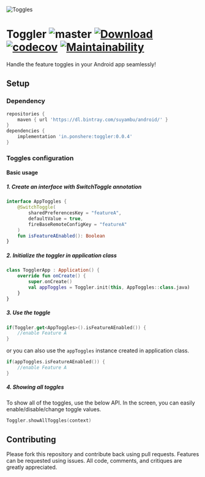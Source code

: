 ![Toggles](doc/toggles.png)

# Toggler  ![master](https://github.com/ponsuyambu/Toggler/workflows/master/badge.svg?branch=master) [ ![Download](https://api.bintray.com/packages/suyambu/android/toggler/images/download.svg) ](https://bintray.com/suyambu/android/toggler/_latestVersion)  [![codecov](https://codecov.io/gh/ponsuyambu/Toggler/branch/master/graph/badge.svg)](https://codecov.io/gh/ponsuyambu/Toggler)  [![Maintainability](https://api.codeclimate.com/v1/badges/f5e9af491e5cbc1b88f3/maintainability)](https://codeclimate.com/github/ponsuyambu/Toggler/maintainability)

Handle the feature toggles in your Android app seamlessly!

## Setup

### Dependency
```groovy
repositories {
    maven { url 'https://dl.bintray.com/suyambu/android/' }
}
dependencies {
    implementation 'in.ponshere:toggler:0.0.4'
}
```

### Toggles configuration
#### Basic usage
##### 1. Create an interface with SwitchToggle annotation

```kotlin
interface AppToggles {
    @SwitchToggle(
        sharedPreferencesKey = "featureA",
        defaultValue = true,
        fireBaseRemoteConfigKey = "featureA"
    )
    fun isFeatureAEnabled(): Boolean
}
```
##### 2. Initialize the toggler in application class
```kotlin
class TogglerApp : Application() {
    override fun onCreate() {
        super.onCreate()
        val appToggles = Toggler.init(this, AppToggles::class.java)
    }
}
```
##### 3. Use the toggle
``` kotlin
if(Toggler.get<AppToggles>().isFeatureAEnabled()) {
    //enable Feature A
}
```
or you can also use the `appToggles` instance created in application class.
``` kotlin
if(appToggles.isFeatureAEnabled()) {
    //enable Feature A
}
```
##### 4. Showing all toggles
To show all of the toggles, use the below API. In the screen, you can easily enable/disable/change toggle values.
```kotlin
Toggler.showAllToggles(context)
```

## Contributing
Please fork this repository and contribute back using pull requests. Features can be requested using issues. All code, comments, and critiques are greatly appreciated.




